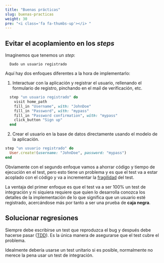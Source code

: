 ```yaml
---
title: "Buenas prácticas"
slug: buenas-practicas
weight: 30
pre: "<i class='fa fa-thumbs-up'></i> "
---
```


## Evitar el acoplamiento en los _steps_

Imaginemos que tenemos un _step_:

```
  Dado un usuario registrado
```

Aquí hay dos enfoques diferentes a la hora de implementarlo:

1. Interactuar con la aplicación y registrar el usuario, rellenando el formulario de registro, pinchando en el mail de verificación, etc.
  ```ruby
    step "un usuario registrado" do
      visit home_path
      fill_in "Username", with: "JohnDoe"
      fill_in "Password", with: "mypass"
      fill_in "Password confirmation", with: "mypass"
      click_button "Sign up"
    end
  ```
2. Crear el usuario en la base de datos directamente usando el modelo de la aplicación.
  ```ruby
  step "un usuario registrado" do
    User.create!(username: "JohnDoe", password: "mypass")
  end
  ```

Obviamente con el segundo enfoque vamos a ahorrar código y tiempo de ejecución en el test, pero esto tiene un problema y es que el test va a estar acoplado con el código y va a incrementar la [fragilidad](#fragilidad) del test.

La ventaja del primer enfoque es que el test va a ser 100% un test de integración y ni siquiera requiere que quien lo desarrolla conozca los detalles de la implementación de lo que significa que un usuario esté registrado, acercándose más por tanto a ser una prueba de __caja negra__.

## Solucionar regresiones

Siempre debe escribirse un test que reproduzca el bug y después debe hacerse pasar ([TDD](#tdd)). Es la única manera de asegurarse que el test cubre el problema.

Idealmente debería usarse un test unitario si es posible, normalmente no merece la pena usar un test de integración.